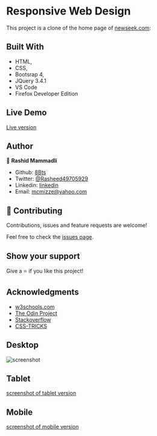 # Responsive Web Design

This project is a clone of the home page of <a href="https://www.newsweek.com/">newseek.com</a>: 

## Built With

- HTML,
- CSS,
- Bootsrap 4,
- JQuery 3.4.1
- VS Code
- Firefox Developer Edition

## Live Demo

<a href="https://rawcdn.githack.com/8Bts/newsweek-clone/a77e9a1ba6ad08956363cd725844dbdc896c6278/index.html" target="_blank">Live version</a>

## Author

👤 **Rashid Mammadli**

- Github: [8Bts](https://github.com/8Bts)
- Twitter: [@Rasheed49705929](https://twitter.com/Rasheed49705929)
- Linkedin: [linkedin](https://www.linkedin.com/in/rashid-mammadli-62b9b1171/)
- Email: mcmizze@yahoo.com

## 🤝 Contributing

Contributions, issues and feature requests are welcome!

Feel free to check the <a href="https://github.com/8Bts/newsweek-clone/issues" target="_blank">issues page</a>.

## Show your support

Give a ⭐️ if you like this project!

## Acknowledgments

- <a href="https://www.w3schools.com/" target="_blank">w3schools.com</a> 
- <a href="https://www.theodinproject.com/" target="_blank">The Odin Project</a>
- <a href="https://www.stackoverflow.com/" target="_blank">Stackoverflow</a>
- <a href="https://css-tricks.com/" target="_blank">CSS-TRICKS</a>

## Desktop
![screenshot](https://github.com/8Bts/newsweek-clone/blob/home-page/screenshots/destkop.png)

## Tablet
[screenshot of tablet version](https://github.com/8Bts/newsweek-clone/blob/home-page/screenshots/tablet.png)

## Mobile
[screenshot of mobile version](https://github.com/8Bts/newsweek-clone/blob/home-page/screenshots/mobile.png)